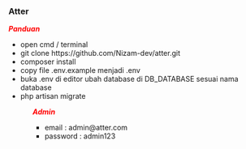 <h3>Atter</h3>

<h5 style="color:red;margin-bottom:5px;margin-top:5px;" >Panduan</h5>
<ul>
    <li>open cmd / terminal</li>
    <li>git clone https://github.com/Nizam-dev/atter.git</li>
    <li>composer install</li>
    <li>copy file .env.example menjadi .env</li>
    <li>buka .env di editor ubah database di DB_DATABASE sesuai nama database</li>
    <li>php artisan migrate</li>
<ul>

<h5 style="color:red;margin-bottom:5px;margin-top:5px;"  >Admin</h5>
<ul>
    <li>email : admin@atter.com</li>
    <li>password : admin123 </li>
<ul>

